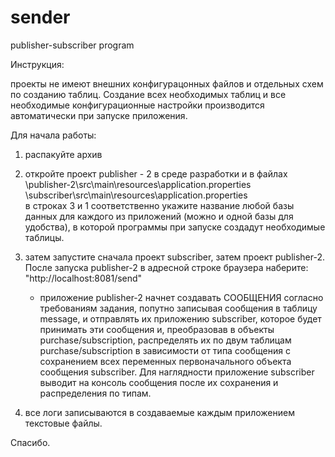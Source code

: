 # sender
publisher-subscriber program

Инструкция:

проекты не имеют внешних конфигурацонных файлов и отдельных схем по созданию таблиц. Создание всех необходимых таблиц и все
необходимые конфигурационные настройки производится автоматически при запуске приложения.

Для начала работы:
1. распакуйте архив

2. откройте проект publisher - 2 в среде разработки и в файлах 
      \publisher-2\src\main\resources\application.properties
      \subscriber\src\main\resources\application.properties  
   в строках 3 и 1 соответственно укажите название любой базы данных для каждого из приложений (можно и одной базы для удобства), 
   в которой программы при запуске создадут необходимые таблицы.

3. затем запустите сначала проект subscriber, затем проект publisher-2. После запуска publisher-2 в адресной строке 
   браузера наберите:
   "http://localhost:8081/send" 
   - приложение publisher-2 начнет создавать СООБЩЕНИЯ согласно требованиям задания, попутно
   записывая сообщения в таблицу message, и отправлять их приложению subscriber, которое будет принимать эти сообщения и, 
   преобразовав в объекты purchase/subscription, распределять
   их по двум таблицам purchase/subscription в зависимости от типа сообщения с сохранением всех 
   переменных первоначального объекта сообщения subscriber. Для наглядности приложение subscriber выводит на консоль 
   сообщения после их сохранения и распределения по типам.

4. все логи записываются в создаваемые каждым приложением текстовые файлы. 

Спасибо.





